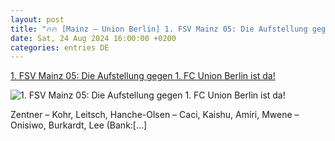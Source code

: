 ```yaml
---
layout: post
title: "🔥🔥 [Mainz – Union Berlin] 1. FSV Mainz 05: Die Aufstellung gegen 1. FC Union Berlin ist da!"
date: Sat, 24 Aug 2024 16:00:00 +0200
categories: entries DE
---
```

[1. FSV Mainz 05: Die Aufstellung gegen 1. FC Union Berlin ist da!](https://www.ligainsider.de/1-fsv-mainz-05/17/1-fsv-mainz-05-die-aufstellung-gegen-1-fc-union-berlin-ist-da-362379/)

![1. FSV Mainz 05: Die Aufstellung gegen 1. FC Union Berlin ist da!](https://cdn.ligainsider.de/images/article/team/big/fsv-mainz-05-wappen.jpg)

Zentner – Kohr, Leitsch, Hanche-Olsen – Caci, Kaishu, Amiri, Mwene – Onisiwo, Burkardt, Lee (Bank:[…]

